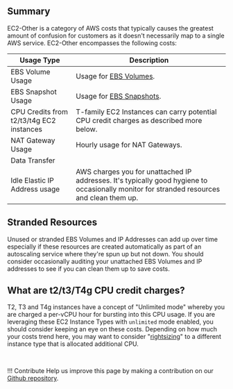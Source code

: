 ## Summary

EC2-Other is a category of AWS costs that typically causes the greatest amount of confusion for customers as it doesn't necessarily map to a single AWS service. EC2-Other encompasses the following costs:

|Usage Type|Description|
|-----|-----|
|EBS Volume Usage|Usage for [EBS Volumes](ebs-pricing.md).|
|EBS Snapshot Usage|Usage for [EBS Snapshots](ebs-pricing.md).|
|CPU Credits from t2/t3/t4g EC2 instances|T-family EC2 Instances can carry potential CPU credit charges as described more below.|
|NAT Gateway Usage|Hourly usage for NAT Gateways.|
|Data Transfer| |
|Idle Elastic IP Address usage|AWS charges you for unattached IP addresses. It's typically good hygiene to occasionally monitor for stranded resources and clean them up.|

## Stranded Resources

Unused or stranded EBS Volumes and IP Addresses can add up over time especially if these resources are created automatically as part of an autoscaling service where they're spun up but not down. You should consider occasionally auditing your unattached EBS Volumes and IP addresses to see if you can clean them up to save costs.

## What are t2/t3/T4g CPU credit charges?

T2, T3 and T4g instances have a concept of "Unlimited mode" whereby you are charged a per-vCPU hour for bursting into this CPU usage. If you are leveraging these EC2 Instance Types with `unlimited` mode enabled, you should consider keeping an eye on these costs. Depending on how much your costs trend here, you may want to consider "[rightsizing](../concepts/rightsizing.md)" to a different instance type that is allocated additional CPU.

<br/>

!!! Contribute
	Help us improve this page by making a contribution on our [Github repository](https://github.com/vantage-sh/handbook).